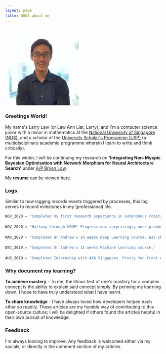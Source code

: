 ```yaml
---
layout: page
title: 0001 about me
---
```


![Larry Photo](/assets/img/site/larry.jpg)

### Greetings World!

My name's Larry Law (or Law Ann Liat, Larry), and I'm a computer science junior with a minor in mathematics at the
[National University of Singapore (NUS)](https://www.comp.nus.edu.sg/programmes/ug/cs/),
and a scholar of the [University Scholar's Programme (USP)](http://www.usp.nus.edu.sg/)
(a multidisciplinary academic programme wherein I learn to write and think critically).

For this winter, I will be continuing my research on **'Integrating Non-Myopic Bayesian Optimisation with Network Morphism for Neural Architecture Search'** under [A/P Bryan Low](https://www.comp.nus.edu.sg/~lowkh/research.html). 

My **resume** can be viewed [here](/assets/larry_resume.pdf).

### Logs
Similar to how logging records events triggered by processes, this log serves to record milestones in my (professional) life.

```py
NOV_2020 = "Completed my first research experience in autonomous robots! The journey was emotional but definitely the highlight of my sem. Demo can be found here: https://drive.google.com/file/d/1wqBXBouSusaGnEU_6AFmAhX2-i5Vc1bw/view?usp=sharing. Report can be found here: https://www.overleaf.com/read/zhmjvbsvnbgf. Thanks Yuan Bo for the collaboration!"

NOV_2020 = "Halfway through UROP! Progress was surprisingly more productive in the semester than working on it full time in the summer, which I attribute to consistent communication with Prof Bryan. Interim report can be viewed here: https://www.overleaf.com/read/bcsmbgwfbphk. Thanks Wey Yeh for the collaboration!"

MAR_2020 = "Completed Dr Andrew's 14 weeks Deep Learning course. Was challenging juggling online courses and school work, but worth it as these courses allowed me to make a more informed decision for my UROP research project."

DEC_2019 = "Completed Dr Andrew's 11 weeks Machine Learning course."

AUG_2019 = "Completed Internship with AXA Singapore. Pretty fun front-end experience."
```

### Why document my learning?

**To achieve mastery** - To me, the litmus test of one's mastery for a complex concept is the
ability to explain said concept simply.
By penning my learning down, I hope to have truly understood what I have learnt.

**To share knowledge** - I have always loved how developers helped each other so readily. These articles
are my humble way of contributing to this open-source culture;
I will be delighted if others found the articles helpful in their own pursuit of knowledge.

### Feedback

I'm always looking to improve. Any feedback is welcomed either via my socials, or directly in the comment section of my articles.
